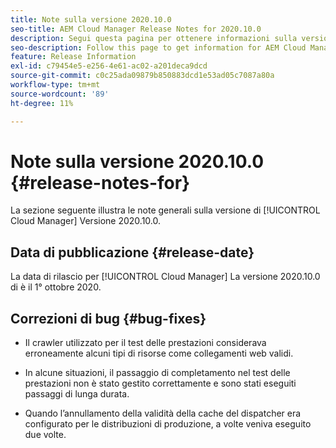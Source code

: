 ```yaml
---
title: Note sulla versione 2020.10.0
seo-title: AEM Cloud Manager Release Notes for 2020.10.0
description: Segui questa pagina per ottenere informazioni sulla versione 2020.10.0 di Cloud Manager
seo-description: Follow this page to get information for AEM Cloud Manager Release 2020.10.0
feature: Release Information
exl-id: c79454e5-e256-4e61-ac02-a201deca9dcd
source-git-commit: c0c25ada09879b850883dcd1e53ad05c7087a80a
workflow-type: tm+mt
source-wordcount: '89'
ht-degree: 11%

---
```


# Note sulla versione 2020.10.0 {#release-notes-for}

La sezione seguente illustra le note generali sulla versione di [!UICONTROL Cloud Manager] Versione 2020.10.0.

## Data di pubblicazione {#release-date}

La data di rilascio per [!UICONTROL Cloud Manager] La versione 2020.10.0 di è il 1° ottobre 2020.

## Correzioni di bug {#bug-fixes}

* Il crawler utilizzato per il test delle prestazioni considerava erroneamente alcuni tipi di risorse come collegamenti web validi.

* In alcune situazioni, il passaggio di completamento nel test delle prestazioni non è stato gestito correttamente e sono stati eseguiti passaggi di lunga durata.

* Quando l’annullamento della validità della cache del dispatcher era configurato per le distribuzioni di produzione, a volte veniva eseguito due volte.
